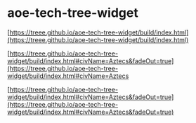# aoe-tech-tree-widget

[https://treee.github.io/aoe-tech-tree-widget/build/index.html](https://treee.github.io/aoe-tech-tree-widget/build/index.html)

[https://treee.github.io/aoe-tech-tree-widget/build/index.html#civName=Aztecs&fadeOut=true](https://treee.github.io/aoe-tech-tree-widget/build/index.html#civName=Aztecs

[https://treee.github.io/aoe-tech-tree-widget/build/index.html#civName=Aztecs&fadeOut=true](https://treee.github.io/aoe-tech-tree-widget/build/index.html#civName=Aztecs&fadeOut=true)
